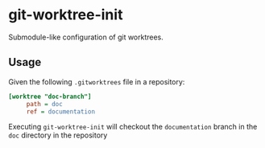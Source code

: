 # git-worktree-init

Submodule-like configuration of git worktrees.

## Usage

Given the following `.gitworktrees` file in a repository:

``` ini
[worktree "doc-branch"]
     path = doc
     ref = documentation
```

Executing `git-worktree-init` will checkout the `documentation` branch in the
`doc` directory in the repository

